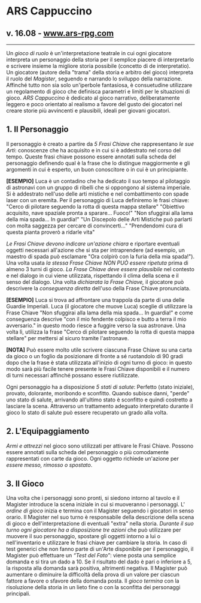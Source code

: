 # ARS Cappuccino
## v. 16.08 - www.ars-rpg.com
---

Un *gioco di ruolo* è un'interpretazione teatrale in cui ogni giocatore interpreta un personaggio della storia per il semplice piacere di interpretarlo e scrivere insieme la migliore storia possibile (concetto di de interpretatio).
Un giocatore (autore della "trama" della storia e arbitro del gioco) interpreta il ruolo del *Magister*, seguendo e narrando lo sviluppo della narrazione. Affinché tutto non sia solo un'iperbole fantasiosa, è consuetudine utilizzare un regolamento di gioco che definisca parametri e limiti per le situazioni di gioco.
*ARS Cappuccino* è dedicato al gioco narrativo, deliberatamente leggero e poco orientato al realismo a favore del gusto dei giocatori nel creare storie più avvincenti e plausibili, ideali per giovani giocatori.

## 1. Il Personaggio
Il personaggio è creato a partire da *5 Frasi Chiave* che rappresentano *le sue Arti*: conoscenze che ha acquisito e in cui si è addestrato nel corso del tempo.
Queste frasi chiave possono essere annotati sulla scheda del personaggio definendo qual è la frase che lo distingue maggiormente e gli argomenti in cui è esperto, un buon conoscitore o in cui è un principiante.

**[ESEMPIO]** Luca è un contadino che ha dedicato il suo tempo al pilotaggio di astronavi con un gruppo di ribelli che si oppongono al sistema imperiale. Si è addestrato nell'uso delle arti mistiche e nel combattimento con spade laser con un eremita.
Per il personaggio di Luca definiremo le frasi chiave:
"Cerco di pilotare seguendo la rotta di questa mappa stellare"
"Obiettivo acquisito, nave spaziale pronta a sparare... Fuoco!"
"Non sfuggirai alla lama della mia spada... In guardia!"
"Un Discepolo delle Arti Mistiche può parlarti con molta saggezza per cercare di convincerti..."
"Prendendomi cura di questa pianta proverò a ridarle vita"

*Le Frasi Chiave devono indicare un'azione chiara* e riportare eventuali oggetti necessari all'azione che si sta per intraprendere (ad esempio, un maestro di spada può esclamare "Ora colpirò con la furia della mia spada!").
Una volta usata *la stessa Frase Chiave NON PUÒ essere ripetuta* prima di almeno 3 turni di gioco.
*La Frase Chiave deve essere plausibile* nel contesto e nel dialogo in cui viene utilizzata, rispettando il clima della scena e il senso del dialogo.
Una volta *dichiarata la Frase Chiave,* il giocatore può descrivere la *conseguenza diretta* dell'uso della Frase Chiave pronunciata.

**[ESEMPIO]** Luca si trova ad affrontare una trappola da parte di una delle Guardie Imperiali.
Luca (il giocatore che muove Luca) sceglie di utilizzare la Frase Chiave "Non sfuggirai alla lama della mia spada... In guardia!" e come conseguenza descrive "con il mio fendente colpisco e butto a terra il mio avversario." in questo modo riesce a fuggire verso la sua astronave.
Una volta lì, utilizza la frase "Cerco di pilotare seguendo la rotta di questa mappa stellare" per mettersi al sicuro tramite l'astronave.

**[NOTA]** Può essere molto utile scrivere ciascuna Frase Chiave su una carta da gioco o un foglio da posizionare di fronte a sé ruotandolo di 90 gradi dopo che la frase è stata utilizzata all'inizio di ogni turno di gioco: in questo modo sarà più facile tenere presente le Frasi Chiave disponibili e il numero di turni necessari affinché possano essere riutilizzate.

Ogni personaggio ha a disposizione *5 stati di salute*: Perfetto (stato iniziale), provato, dolorante, moribondo e sconfitto. Quando subisce danni, "perde" uno stato di salute, arrivando all'ultimo stato è sconfitto e quindi costretto a lasciare la scena. Attraverso un trattamento adeguato interpretato durante il gioco lo stato di salute può essere recuperato un grado alla volta.

## 2. L'Equipaggiamento
*Armi e attrezzi* nel gioco sono utilizzati per attivare le Frasi Chiave. Possono essere annotati sulla scheda del personaggio o più comodamente rappresentati con carte da gioco. Ogni oggetto richiede un'azione per *essere messo, rimosso o spostato*.

## 3. Il Gioco
Una volta che i personaggi sono pronti, si siedono intorno al tavolo e il Magister introduce la scena iniziale in cui si muoveranno i personaggi. L' *ordine di gioco* inizia e termina con il Magister seguendo i giocatori in senso orario. Il Magister nel suo turno è responsabile della descrizione della scena di gioco e dell'interpretazione di eventuali "extra" nella storia.
*Durante il suo turno ogni giocatore ha a disposizione tre azioni* che può utilizzare per muovere il suo personaggio, spostare gli oggetti intorno a lui o nell'inventario e utilizzare le frasi chiave per cambiare la storia.
In caso di test generici che non fanno parte di un'Arte disponibile per il personaggio, il Magister può effettuare un *“Test del Fato”*: viene posta una semplice domanda e si tira un dado a 10. Se il risultato del dado è pari o inferiore a 5, la risposta alla domanda sarà positiva, altrimenti negativa. Il Magister può aumentare o diminuire la difficoltà della prova di un valore per ciascun fattore a favore o sfavore della domanda posta.
Il *gioco termina* con la risoluzione della storia in un lieto fine o con la sconfitta dei personaggi principali.
